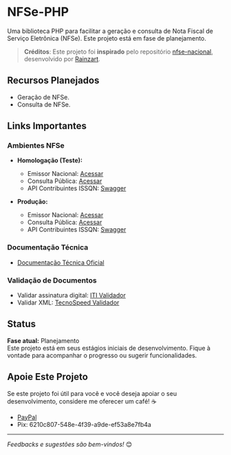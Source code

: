 # NFSe-PHP

Uma biblioteca PHP para facilitar a geração e consulta de Nota Fiscal de Serviço Eletrônica (NFSe). Este projeto está em fase de planejamento.

> **Créditos**: Este projeto foi **inspirado** pelo repositório [nfse-nacional](https://github.com/Rainzart/nfse-nacional), desenvolvido por [Rainzart](https://github.com/Rainzart).

## Recursos Planejados
- Geração de NFSe.
- Consulta de NFSe.

## Links Importantes

### Ambientes NFSe
- **Homologação (Teste):**
  - Emissor Nacional: [Acessar](https://www.producaorestrita.nfse.gov.br/EmissorNacional/)
  - Consulta Pública: [Acessar](https://www.producaorestrita.nfse.gov.br/ConsultaPublica/?tpc=1&chave=26116...)
  - API Contribuintes ISSQN: [Swagger](https://www.producaorestrita.nfse.gov.br/swagger/contribuintesissqn/)

- **Produção:**
  - Emissor Nacional: [Acessar](https://www.nfse.gov.br/EmissorNacional/)
  - Consulta Pública: [Acessar](https://www.nfse.gov.br/ConsultaPublica/?tpc=1&chave=2611606...)
  - API Contribuintes ISSQN: [Swagger](https://www.nfse.gov.br/swagger/contribuintesissqn/)

### Documentação Técnica
- [Documentação Técnica Oficial](https://www.gov.br/nfse/pt-br/biblioteca/documentacao-tecnica)

### Validação de Documentos
- Validar assinatura digital: [ITI Validador](https://validar.iti.gov.br/)
- Validar XML: [TecnoSpeed Validador](https://validador.nfe.tecnospeed.com.br/)

## Status
**Fase atual:** Planejamento  
Este projeto está em seus estágios iniciais de desenvolvimento. Fique à vontade para acompanhar o progresso ou sugerir funcionalidades.

## Apoie Este Projeto

Se este projeto foi útil para você e você deseja apoiar o seu desenvolvimento, considere me oferecer um café! ☕  
- [PayPal](https://www.paypal.com/donate/?hosted_button_id=TAYGFRDLJQH3W)
- Pix: 6210c807-548e-4f39-a9de-ef53a8e7fb4a  
---

_Feedbacks e sugestões são bem-vindos!_ 😊

